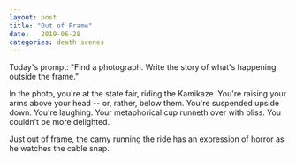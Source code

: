 ```yaml
---
layout: post
title: "Out of Frame"
date:   2019-06-28
categories: death scenes
---
```

Today's prompt: "Find a photograph. Write the story of what's happening outside the frame."

In the photo, you're at the state fair, riding the Kamikaze. You're raising your arms above your head -- or, rather, below them. You're suspended upside down. You're laughing. Your metaphorical cup runneth over with bliss. You couldn't be more delighted.

Just out of frame, the carny running the ride has an expression of horror as he watches the cable snap.
